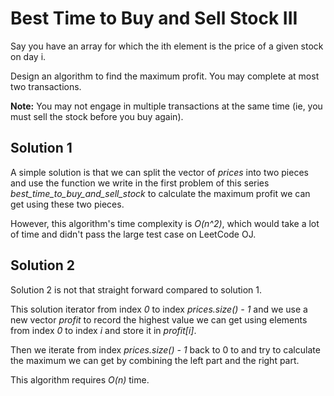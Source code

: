 # Best Time to Buy and Sell Stock III

Say you have an array for which the ith element is the price of a given stock on day i.

Design an algorithm to find the maximum profit. You may complete at most two transactions.

__Note:__
You may not engage in multiple transactions at the same time (ie, you must sell the stock before you buy again).

## Solution 1

A simple solution is that we can split the vector of _prices_ into two
pieces and use the function we write in the first problem of this series *best_time_to_buy_and_sell_stock* to calculate the maximum profit we can get using these two pieces.

However, this algorithm's time complexity is _O(n^2)_, which would take
a lot of time and didn't pass the large test case on LeetCode OJ.

## Solution 2

Solution 2 is not that straight forward compared to solution 1.

This solution iterator from index _0_ to index _prices.size() - 1_ and
we use a new vector _profit_ to record the highest value we can get using elements from index _0_ to
index _i_ and store it in _profit[i]_.

Then we iterate from index _prices.size() - 1_ back to 0 to and try to
calculate the maximum we can get by combining the left part and the
right part.

This algorithm requires _O(n)_ time.
